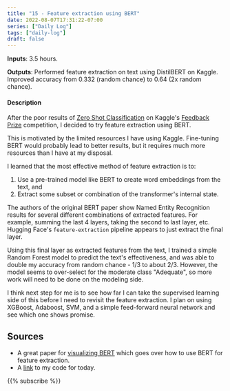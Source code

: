 ```yaml
---
title: "15 - Feature extraction using BERT"
date: 2022-08-07T17:31:22-07:00
series: ["Daily Log"]
tags: ["daily-log"]
draft: false
---
```

**Inputs**: 3.5 hours.

**Outputs**: Performed feature extraction on text using DistilBERT on Kaggle. Improved accuracy from 0.332 (random chance) to 0.64 (2x random chance).

#### Description

After the poor results of [Zero Shot Classification](../2022-08-05) on Kaggle's [Feedback Prize](https://www.kaggle.com/competitions/feedback-prize-effectiveness) competition, I decided to try feature extraction using BERT.

This is motivated by the limited resources I have using Kaggle. Fine-tuning BERT would probably lead to better results, but it requires much more resources than I have at my disposal.

I learned that the most effective method of feature extraction is to:

1. Use a pre-trained model like BERT to create word embeddings from the text, and
2. Extract some subset or combination of the transformer's internal state.

The authors of the original BERT paper show Named Entity Recognition results for several different combinations of extracted features. For example, summing the last 4 layers, taking the second to last layer, etc. Hugging Face's `feature-extraction` pipeline appears to just extract the final layer.

Using this final layer as extracted features from the text, I trained a simple Random Forest model to predict the text's effectiveness, and was able to double my accuracy from random chance - 1/3 to about 2/3. However, the model seems to over-select for the moderate class "Adequate", so more work will need to be done on the modeling side.

I think next step for me is to see how far I can take the supervised learning side of this before I need to revisit the feature extraction. I plan on using XGBoost, Adaboost, SVM, and a simple feed-forward neural network and see which one shows promise.

## Sources

- A great paper for [visualizing BERT](https://jalammar.github.io/illustrated-bert/) which goes over how to use BERT for feature extraction.
- A [link](https://www.kaggle.com/code/evanaze/feedback-prize-submission?scriptVersionId=102771320) to my code for today.

{{% subscribe %}}

